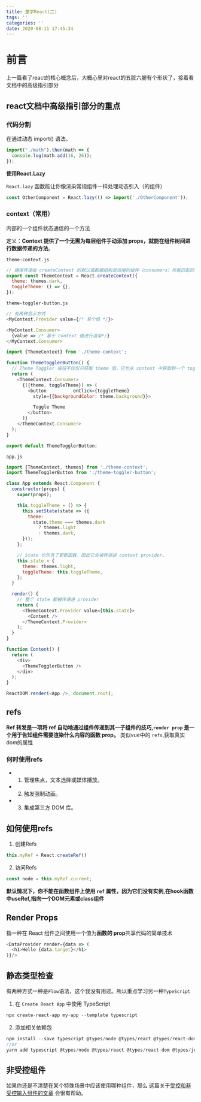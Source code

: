 ```yaml
---
title: 重学React(二)
tags: ''
categories: ''
date: 2020-08-11 17:45:34
---
```


# 前言

上一篇看了react的核心概念后，大概心里对react的五脏六腑有个形状了，接着看文档中的高级指引部分

## react文档中高级指引部分的重点

### 代码分割

在通过动态 import() 语法。

```js
import("./math").then(math => {
  console.log(math.add(16, 26));
});
```

**使用React.Lazy**

`React.lazy` 函数能让你像渲染常规组件一样处理动态引入（的组件）

```js
const OtherComponent = React.lazy(() => import('./OtherComponent'));
```

### context（常用）

内部的一个组件状态通信的一个方法

定义：**Context 提供了一个无需为每层组件手动添加 props，就能在组件树间进行数据传递的方法**。

`theme-context.js`
```js
// 确保传递给 createContext 的默认值数据结构是调用的组件（consumers）所能匹配的！
export const ThemeContext = React.createContext({
  theme: themes.dark,
  toggleTheme: () => {},
});
```
`theme-toggler-button.js`
```js
// 有两种显示方式
<MyContext.Provider value={/* 某个值 */}>

<MyContext.Consumer>
  {value => /* 基于 context 值进行渲染*/}
</MyContext.Consumer>
```

```js
import {ThemeContext} from './theme-context';

function ThemeTogglerButton() {
  // Theme Toggler 按钮不仅仅只获取 theme 值，它也从 context 中获取到一个 toggleTheme 函数
  return (
    <ThemeContext.Consumer>
      {({theme, toggleTheme}) => (
        <button          onClick={toggleTheme}
          style={{backgroundColor: theme.background}}>

          Toggle Theme
        </button>
      )}
    </ThemeContext.Consumer>
  );
}

export default ThemeTogglerButton;
```

`app.js`
```js
import {ThemeContext, themes} from './theme-context';
import ThemeTogglerButton from './theme-toggler-button';

class App extends React.Component {
  constructor(props) {
    super(props);

    this.toggleTheme = () => {
      this.setState(state => ({
        theme:
          state.theme === themes.dark
            ? themes.light
            : themes.dark,
      }));
    };

    // State 也包含了更新函数，因此它会被传递进 context provider。
    this.state = {
      theme: themes.light,
      toggleTheme: this.toggleTheme,
    };
  }

  render() {
    // 整个 state 都被传递进 provider
    return (
      <ThemeContext.Provider value={this.state}>
        <Content />
      </ThemeContext.Provider>
    );
  }
}

function Content() {
  return (
    <div>
      <ThemeTogglerButton />
    </div>
  );
}

ReactDOM.render(<App />, document.root);
```

## refs

**Ref 转发是一项将 ref 自动地通过组件传递到其一子组件的技巧,`render prop` 是一个用于告知组件需要渲染什么内容的函数 prop。**
类似vue中的 `refs`,获取真实dom的属性

### 何时使用refs
* 1. 管理焦点，文本选择或媒体播放。
* 2. 触发强制动画。
* 3. 集成第三方 DOM 库。

## 如何使用refs

1. 创建Refs

```js
this.myRef = React.createRef()
```

2. 访问Refs

```js
const node = this.myRef.current;
```

**默认情况下，你不能在函数组件上使用 `ref` 属性，因为它们没有实例,在hook函数中useRef,指向一个DOM元素或class组件**

## Render Props

指一种在 React 组件之间使用一个值为**函数的 prop**共享代码的简单技术

```js
<DataProvider render={data => (
  <h1>Hello {data.target}</h1>
)}/>
```

## 静态类型检查

有两种方式一种是`Flow`语法，这个我没有用过。所以重点学习另一种`TypeScript`

1. 在 `Create React App` 中使用 TypeScript

```js
npx create-react-app my-app --template typescript
```

2. 添加相关依赖包

```js
npm install --save typescript @types/node @types/react @types/react-dom @types/jest
//or
yarn add typescript @types/node @types/react @types/react-dom @types/jest
```

## 非受控组件

如果你还是不清楚在某个特殊场景中应该使用哪种组件，那么 这篇关于[受控和非受控输入组件的文章](https://goshakkk.name/controlled-vs-uncontrolled-inputs-react/) 会很有帮助。




